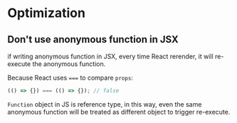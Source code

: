 # Optimization

## Don't use anonymous function in JSX

if writing anonymous function in JSX, every time React rerender, it will re-execute the anonymous function.

Because React uses `===` to compare `props`:

```js
(() => {}) === (() => {}); // false
```

`Function` object in JS is reference type, in this way, even the same anonymous function will be treated as different object to trigger re-execute.

